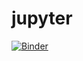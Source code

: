 # jupyter

[![Binder](https://mybinder.org/badge.svg)](https://mybinder.org/v2/gh/xue-uio/jupyter/master)
